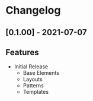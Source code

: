 # Changelog

## [0.1.00] - 2021-07-07

## Features

- Initial Release
  - Base Elements
  - Layouts
  - Patterns
  - Templates
